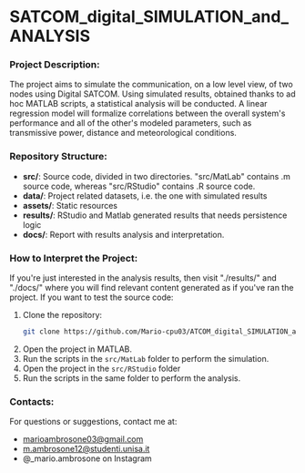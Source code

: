 # SATCOM_digital_SIMULATION_and_ANALYSIS


### Project Description:
The project aims to simulate the communication, on a low level view, of two nodes using Digital SATCOM. Using simulated results, obtained thanks to ad hoc MATLAB scripts, a statistical analysis  will be conducted.
A linear regression model will formalize correlations between the 
overall system's performance and all of the other's modeled parameters, such as transmissive power, distance and meteorological conditions. 


### Repository Structure:
- **src/**: Source code, divided in two directories. "src/MatLab" contains .m source code, whereas "src/RStudio" contains .R source code.
- **data/**: Project related datasets, i.e. the one with simulated results
- **assets/**: Static resources
- **results/**: RStudio and Matlab generated results that needs persistence logic
- **docs/**: Report with results analysis and interpretation.
 

### How to Interpret the Project:
If you're just interested in the analysis results, then visit "./results/" and "./docs/" where you will find relevant content generated as if you've ran the project.
If you want to test the source code:
1. Clone the repository:
    ```bash
    git clone https://github.com/Mario-cpu03/ATCOM_digital_SIMULATION_and_ANALYSIS.git
    ```
2. Open the project in MATLAB.
3. Run the scripts in the `src/MatLab` folder to perform the simulation.
4. Open the project in the `src/RStudio` folder
5. Run the scripts in the same folder to perform the analysis.


### Contacts:
For questions or suggestions, contact me at:
- marioambrosone03@gmail.com
- m.ambrosone12@studenti.unisa.it
- @_mario.ambrosone on Instagram
